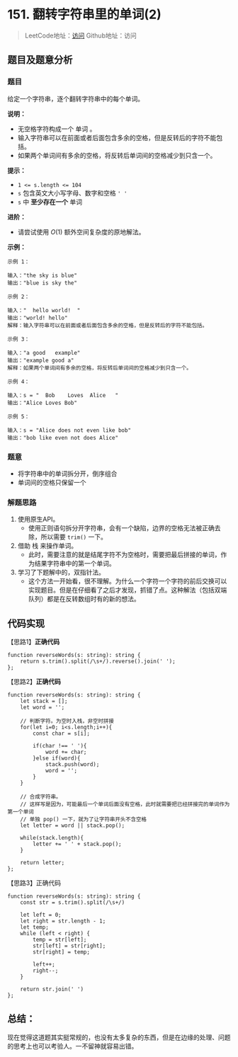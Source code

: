 # 151. 翻转字符串里的单词(2)

> LeetCode地址：[访问](https://leetcode-cn.com/problems/reverse-words-in-a-string/) 
Github地址：访问

## 题目及题意分析

### 题目

给定一个字符串，逐个翻转字符串中的每个单词。

**说明：**

- 无空格字符构成一个 单词 。
- 输入字符串可以在前面或者后面包含多余的空格，但是反转后的字符不能包括。
- 如果两个单词间有多余的空格，将反转后单词间的空格减少到只含一个。

**提示：**

- `1 <= s.length <= 104`
- `s` 包含英文大小写字母、数字和空格 `' '`
- `s` 中 **至少存在一个** 单词

**进阶：**

- 请尝试使用 *O*(1) 额外空间复杂度的原地解法。

**示例：**

```
示例 1：

输入："the sky is blue"
输出："blue is sky the"

示例 2：

输入："  hello world!  "
输出："world! hello"
解释：输入字符串可以在前面或者后面包含多余的空格，但是反转后的字符不能包括。

示例 3：

输入："a good   example"
输出："example good a"
解释：如果两个单词间有多余的空格，将反转后单词间的空格减少到只含一个。

示例 4：

输入：s = "  Bob    Loves  Alice   "
输出："Alice Loves Bob"

示例 5：

输入：s = "Alice does not even like bob"
输出："bob like even not does Alice"
```

### 题意

- 将字符串中的单词拆分开，倒序组合
- 单词间的空格只保留一个

### 解题思路

1. 使用原生API。
    - 使用正则语句拆分开字符串，会有一个缺陷，边界的空格无法被正确去除，所以需要 `trim()` 一下。
2. 借助 栈 来操作单词。
    - 此时，需要注意的就是结尾字符不为空格时，需要把最后拼接的单词，作为结果字符串中的第一个单词。
3. 学习了下题解中的，双指针法。
    - 这个方法一开始看，很不理解。为什么一个字符一个字符的前后交换可以实现题目。但是在仔细看了之后才发现，抓错了点。这种解法（包括双端队列）都是在反转数组时有的新的想法。

## 代码实现

【思路1】**正确代码**

```tsx
function reverseWords(s: string): string {
    return s.trim().split(/\s+/).reverse().join(' ');
};
```

【思路2】**正确代码**

```tsx
function reverseWords(s: string): string {
    let stack = [];
    let word = '';

    // 判断字符。为空时入栈，非空时拼接
    for(let i=0; i<s.length;i++){
        const char = s[i];

        if(char !== ' '){
            word += char;
        }else if(word){
            stack.push(word);
            word = '';
        }
    }

    // 合成字符串。
    // 这样写是因为，可能最后一个单词后面没有空格，此时就需要把已经拼接完的单词作为第一个单词
    // 单独 pop() 一下，就为了让字符串开头不含空格
    let letter = word || stack.pop();

    while(stack.length){
        letter += ' ' + stack.pop();
    }

    return letter;
};
```

【思路3】正确代码

```tsx
function reverseWords(s: string): string {
    const str = s.trim().split(/\s+/)

    let left = 0;
    let right = str.length - 1;
    let temp;
    while (left < right) {
        temp = str[left];
        str[left] = str[right];
        str[right] = temp;
        
        left++;
        right--;
    }

    return str.join(' ')
};
```

## 总结：

现在觉得这道题其实挺常规的，也没有太多复杂的东西，但是在边缘的处理、问题的思考上也可以考验人。一不留神就容易出错。